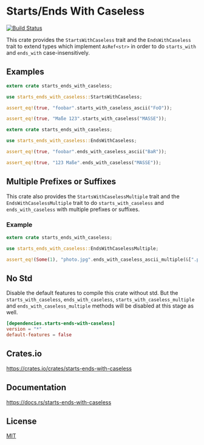 Starts/Ends With Caseless
====================

[![Build Status](https://travis-ci.org/magiclen/starts-ends-with-caseless.svg?branch=master)](https://travis-ci.org/magiclen/starts-ends-with-caseless)

This crate provides the `StartsWithCaseless` trait and the `EndsWithCaseless` trait to extend types which implement `AsRef<str>` in order to do `starts_with` and `ends_with` case-insensitively.

## Examples

```rust
extern crate starts_ends_with_caseless;

use starts_ends_with_caseless::StartsWithCaseless;

assert_eq!(true, "foobar".starts_with_caseless_ascii("FoO"));

assert_eq!(true, "Maße 123".starts_with_caseless("MASSE"));
```

```rust
extern crate starts_ends_with_caseless;

use starts_ends_with_caseless::EndsWithCaseless;

assert_eq!(true, "foobar".ends_with_caseless_ascii("BaR"));

assert_eq!(true, "123 Maße".ends_with_caseless("MASSE"));
```

## Multiple Prefixes or Suffixes

This crate also provides the `StartsWithCaselessMultiple` trait and the `EndsWithCaselessMultiple` trait to do `starts_with_caseless` and `ends_with_caseless` with multiple prefixes or suffixes.

### Example

```rust
extern crate starts_ends_with_caseless;

use starts_ends_with_caseless::EndsWithCaselessMultiple;

assert_eq!(Some(1), "photo.jpg".ends_with_caseless_ascii_multiple(&[".png", ".jpg", ".gif"]));
```

## No Std

Disable the default features to compile this crate without std. But the `starts_with_caseless`, `ends_with_caseless`, `starts_with_caseless_multiple` and `ends_with_caseless_multiple` methods will be disabled at this stage as well.

```toml
[dependencies.starts-ends-with-caseless]
version = "*"
default-features = false
```

## Crates.io

https://crates.io/crates/starts-ends-with-caseless

## Documentation

https://docs.rs/starts-ends-with-caseless

## License

[MIT](LICENSE)